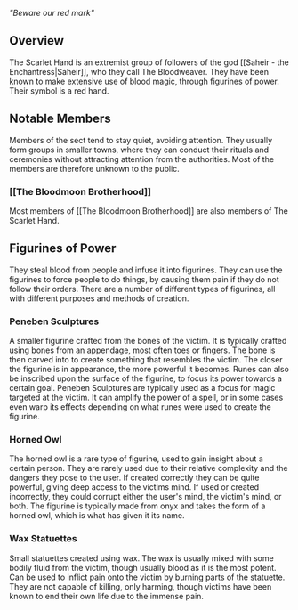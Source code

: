 *"Beware our red mark"*
## Overview
The Scarlet Hand is an extremist group of followers of the god [[Saheir - the Enchantress|Saheir]], who they call The Bloodweaver. They have been known to make extensive use of blood magic, through figurines of power. Their symbol is a red hand.
## Notable Members
Members of the sect tend to stay quiet, avoiding attention. They usually form groups in smaller towns, where they can conduct their rituals and ceremonies without attracting attention from the authorities. Most of the members are therefore unknown to the public.
### [[The Bloodmoon Brotherhood]]
Most members of [[The Bloodmoon Brotherhood]] are also members of The Scarlet Hand.
## Figurines of Power
They steal blood from people and infuse it into figurines. They can use the figurines to force people to do things, by causing them pain if they do not follow their orders. There are a number of different types of figurines, all with different purposes and methods of creation.
### Peneben Sculptures
A smaller figurine crafted from the bones of the victim. It is typically crafted using bones from an appendage, most often toes or fingers. The bone is then carved into to create something that resembles the victim. The closer the figurine is in appearance, the more powerful it becomes. Runes can also be inscribed upon the surface of the figurine, to focus its power towards a certain goal. Peneben Sculptures are typically used as a focus for magic targeted at the victim. It can amplify the power of a spell, or in some cases even warp its effects depending on what runes were used to create the figurine.
### Horned Owl
The horned owl is a rare type of figurine, used to gain insight about a certain person. They are rarely used due to their relative complexity and the dangers they pose to the user. If created correctly they can be quite powerful, giving deep access to the victims mind. If used or created incorrectly, they could corrupt either the user's mind, the victim's mind, or both. The figurine is typically made from onyx and takes the form of a horned owl, which is what has given it its name.
### Wax Statuettes
Small statuettes created using wax. The wax is usually mixed with some bodily fluid from the victim, though usually blood as it is the most potent. Can be used to inflict pain onto the victim by burning parts of the statuette. They are not capable of killing, only harming, though victims have been known to end their own life due to the immense pain.
